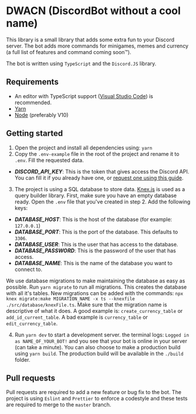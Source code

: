 # DWACN (DiscordBot without a cool name)

This library is a small library that adds some extra fun to your Discord server. The bot adds more commands for minigames, memes and currency (a full list of features and command coming soon™).

The bot is written using `TypeScript` and the `Discord.JS` library.

## Requirements

-   An editor with TypeScript support ([Visual Studio Code](https://code.visualstudio.com/)) is recommended.
-   [Yarn](https://classic.yarnpkg.com/en/docs/install/)
-   [Node](https://nodejs.org/en/download/) (preferably V10)

## Getting started

1. Open the project and install all dependencies using: `yarn`
2. Copy the `.env-example` file in the root of the project and rename it to `.env`. Fill the requested data.

-   **_DISCORD_API_KEY_**: This is the token that gives access the Discord API. You can fill it if you already have one, or [request one using this guide]().

3. The project is using a SQL database to store data. [Knex.js](http://knexjs.org/) is used as a query builder library. First, make sure you have an empty database ready. Open the `.env` file that you've created in step 2. Add the following keys:

-   **_DATABASE_HOST_**: This is the host of the database (for example: `127.0.0.1`)
-   **_DATABASE_PORT_**: This is the port of the database. This defaults to `3306`.
-   **_DATABASE_USER_**: This is the user that has access to the database.
-   **_DATABASE_PASSWORD_**: This is the password of the user that has access.
-   **_DATABASE_NAME_**: This is the name of the database you want to connect to.

We use database migrations to make maintaining the database as easy as possible. Run `yarn migrate` to run all migrations. This creates the database with all it's tables. New migrations can be added with the commands: `npx knex migrate:make MIGRATION_NAME -x ts --knexfile ./src/database/knexFile.ts`. Make sure that the migration name is descriptive of what it does. A good example is: `create_currency_table` or `add_id_current_table`. A bad example is `currency_table` or `edit_currency_table`.

4. Run `yarn dev` to start a development server. the terminal logs: `Logged in as NAME_OF_YOUR_BOT!` and you see that your bot is online in your server (can take a minute). You can also choose to make a production build using `yarn build`. The production build will be available in the `./build` folder.

## Pull requests

Pull requests are required to add a new feature or bug fix to the bot. The project is using `Eslint` and `Prettier` to enforce a codestyle and these tests are required to merge to the `master` branch.
